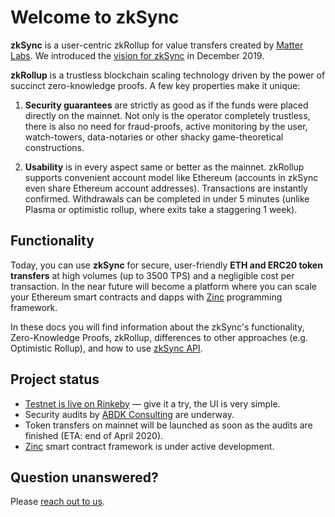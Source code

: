 # Welcome to zkSync

**zkSync** is a user-centric zkRollup for value transfers created by [Matter Labs](https://matter-labs.io). We introduced the [vision for zkSync](https://medium.com/matter-labs/introducing-zk-sync-the-missing-link-to-mass-adoption-of-ethereum-14c9cea83f58) in December 2019.

**zkRollup** is a trustless blockchain scaling technology driven by the power of succinct zero-knowledge proofs. A few key properties make it unique:

1. **Security guarantees** are strictly as good as if the funds were placed directly on the mainnet. Not only is the operator completely trustless, there is also no need for fraud-proofs, active monitoring by the user, watch-towers, data-notaries or other shacky game-theoretical constructions. 

2. **Usability** is in every aspect same or better as the mainnet. zkRollup supports convenient account model like Ethereum (accounts in zkSync even share Ethereum account addresses). Transactions are instantly confirmed. Withdrawals can be completed in under 5 minutes (unlike Plasma or optimistic rollup, where exits take a staggering 1 week).

## Functionality

Today, you can use **zkSync** for secure, user-friendly **ETH and ERC20 token transfers** at high volumes (up to 3500 TPS) and a negligible cost per transaction. In the near future will become a platform where you can scale your Ethereum smart contracts and dapps with [Zinc](https://medium.com/matter-labs/zinc-update-v0-1-5-open-source-video-from-zksummit-d079dcfd1b15) programming framework.

In these docs you will find information about the zkSync's functionality, Zero-Knowledge Proofs, zkRollup, differences to other approaches (e.g. Optimistic Rollup), and how to use [zkSync API](/dev/).

## Project status

- [Testnet is live on Rinkeby](https://demo.zksync.dev/explorer/) — give it a try, the UI is very simple.
- Security audits by [ABDK Consulting](https://www.abdk.consulting/) are underway.
- Token transfers on mainnet will be launched as soon as the audits are finished (ETA: end of April 2020).
- [Zinc](https://github.com/matter-labs/zinc) smart contract framework is under active development.

## Question unanswered?

Please [reach out to us](/legal/contacts).